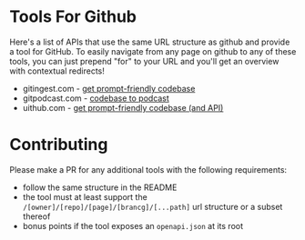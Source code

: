 # Tools For Github

Here's a list of APIs that use the same URL structure as github and provide a tool for GitHub. To easily navigate from any page on github to any of these tools, you can just prepend "for" to your URL and you'll get an overview with contextual redirects!

- gitingest.com - [get prompt-friendly codebase](https://gitingest.com)
- gitpodcast.com - [codebase to podcast](https://gitpodcast.com)
- uithub.com - [get prompt-friendly codebase (and API)](https://uithub.com)

# Contributing

Please make a PR for any additional tools with the following requirements:

- follow the same structure in the README
- the tool must at least support the `/[owner]/[repo]/[page]/[brancg]/[...path]` url structure or a subset thereof
- bonus points if the tool exposes an `openapi.json` at its root
